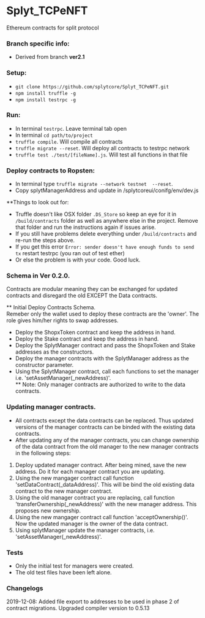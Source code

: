 # Splyt_TCPeNFT
Ethereum contracts for split protocol

### Branch specific info:
 - Derived from branch **ver2.1**

### Setup:
 - `git clone https://github.com/splytcore/Splyt_TCPeNFT.git`
 - `npm install truffle -g`
 - `npm install testrpc -g`

### Run:
 - In terminal `testrpc`. Leave terminal tab open
 - In terminal `cd path/to/project`
 - `truffle compile`. Will compile all contracts
 - `truffle migrate --reset`. Will deploy all contracts to testrpc network
 - `truffle test ./test/[fileName].js`. Will test all functions in that file  
 
 ### Deploy contracts to Ropsten:  
 - In terminal type  `truffle migrate --network testnet  --reset`.
 - Copy splytManagerAddress and update in /splytcoreui/conifg/env/dev.js  
 
 **Things to look out for: 
 
  - Truffle doesn't like OSX folder `.DS_Store` so keep an eye for it in `/build/contracts` folder as well as anywhere else in the project. Remove that folder and run the instructions again if issues arise.
  - If you still have problems delete everything under `/build/contracts` and re-run the steps above.
  - If you get this error `Error: sender doesn't have enough funds to send tx` restart testrpc (you ran out of test ether)
  - Or else the problem is with your code. Good luck.
 
 
### Schema in Ver 0.2.0. 
Contracts are modular meaning they can be exchanged for updated contracts and disregard the old EXCEPT the Data contracts.  

** Initial Deploy Contracts Schema.    
Remeber only the wallet used to deploy these contracts are the 'owner'. The role gives him/her rights to swap addresses.  
-  Deploy the ShopxToken contract and keep the address in hand.    
-  Deploy the Stake contract and keep the address in hand.   
-  Deploy the SplytManager contract and pass the ShopxToken and Stake addresses as the constructors.   
-  Deploy the manager contracts with the SplytManager address as the constructor parameter.  
-  Using the SplytManager contract, call each functions to set the manager i.e. 'setAssetManager(_newAddress)'.   
** Note: Only manager contracts are authorized to write to the data contracts.     


### Updating manager contracts.  
-  All contracts except the data contracts can be replaced. Thus updated versions of the manager contracts can be binded with the existing data contracts.  
-  After updating any of the manager contracts, you can change ownership of the data contract from the old manager to the new manager contracts in the following steps:  
1.  Deploy updated manager contract.  After being mined, save the new address. Do it for each manager contract you are updating. 
2.  Using the new mangager contract call function 'setDataContract(_dataAddress)'. This will be bind the old existing data contract to the new manager contract.  
3.  Using the old manager contract you are replacing, call function 'transferOwnership(_newAddress)' with the new manager address. This proposes new ownership.  
4.  Using the new mangager contract call function 'acceptOwnership()'.  Now the updated manager is the owner of the data contract.  
5.  Using splytManager update the manager contracts, i.e. 'setAssetManager(_newAddress)'.  



### Tests   
-  Only the initial test for managers were created.    
-  The old test files have been left alone.  


### Changelogs
2019-12-08: Added file export to addresses to be used in phase 2 of contract migrations. Upgraded compiler version to 0.5.13

